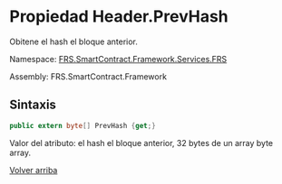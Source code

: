 # Propiedad Header.PrevHash

Obitene el hash el bloque anterior.

Namespace: [FRS.SmartContract.Framework.Services.FRS](../../FRS.md)

Assembly: FRS.SmartContract.Framework

## Sintaxis

```c#
public extern byte[] PrevHash {get;}
```

Valor del atributo: el hash el bloque anterior, 32 bytes de un array byte array.



[Volver arriba](../header.md)
